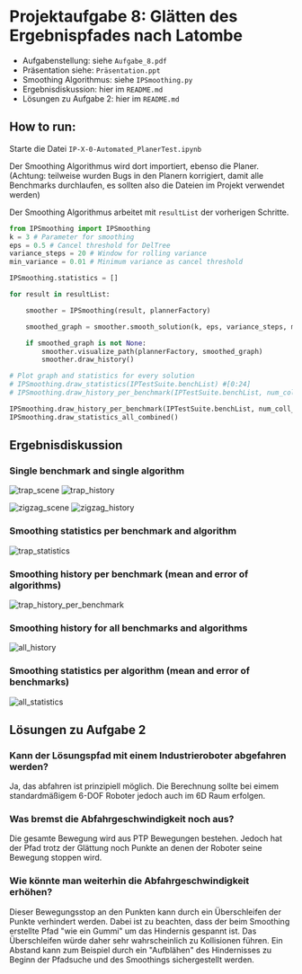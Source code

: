 # Projektaufgabe 8: Glätten des Ergebnispfades nach Latombe

- Aufgabenstellung: siehe `Aufgabe_8.pdf`
- Präsentation siehe: `Präsentation.ppt`
- Smoothing Algorithmus: siehe `IPSmoothing.py`
- Ergebnisdiskussion: hier im `README.md`
- Lösungen zu Aufgabe 2: hier im `README.md`

## How to run:

Starte die Datei `IP-X-0-Automated_PlanerTest.ipynb`

Der Smoothing Algorithmus wird dort importiert, ebenso die Planer. (Achtung: teilweise wurden Bugs in den Planern korrigiert, damit alle Benchmarks durchlaufen, es sollten also die Dateien im Projekt verwendet werden)

Der Smoothing Algorithmus arbeitet mit `resultList` der vorherigen Schritte.

```python
from IPSmoothing import IPSmoothing
k = 3 # Parameter for smoothing
eps = 0.5 # Cancel threshold for DelTree
variance_steps = 20 # Window for rolling variance
min_variance = 0.01 # Minimum variance as cancel threshold

IPSmoothing.statistics = []

for result in resultList:

    smoother = IPSmoothing(result, plannerFactory)

    smoothed_graph = smoother.smooth_solution(k, eps, variance_steps, min_variance)

    if smoothed_graph is not None:
        smoother.visualize_path(plannerFactory, smoothed_graph)
        smoother.draw_history()

# Plot graph and statistics for every solution
# IPSmoothing.draw_statistics(IPTestSuite.benchList) #[0:24]
# IPSmoothing.draw_history_per_benchmark(IPTestSuite.benchList, num_coll_checks = 200, combine_all = False)

IPSmoothing.draw_history_per_benchmark(IPTestSuite.benchList, num_coll_checks = 200, combine_all = True)
IPSmoothing.draw_statistics_all_combined()
```

## Ergebnisdiskussion

### Single benchmark and single algorithm

![trap_scene](./docs/trap_scene.png)
![trap_history](./docs/trap_history.png)

![zigzag_scene](./docs/zigzag_scene.png)
![zigzag_history](./docs/zigzag_history.png)

### Smoothing statistics per benchmark and algorithm

![trap_statistics](./docs/trap_statistics.png)

### Smoothing history per benchmark (mean and error of algorithms)

![trap_history_per_benchmark](./docs/trap_history_per_benchmark.png)

### Smoothing history for all benchmarks and algorithms

![all_history](./docs/all_history.png)

### Smoothing statistics per algorithm (mean and error of benchmarks)

![all_statistics](./docs/all_statistics.png)

## Lösungen zu Aufgabe 2
### Kann der Lösungspfad mit einem Industrieroboter abgefahren werden?
Ja, das abfahren ist prinzipiell möglich. Die Berechnung sollte bei eimem standardmäßigem 6-DOF Roboter jedoch auch im 6D Raum erfolgen. 
### Was bremst die Abfahrgeschwindigkeit noch aus?
Die gesamte Bewegung wird aus PTP Bewegungen bestehen. Jedoch hat der Pfad trotz der Glättung noch Punkte an denen der Roboter seine Bewegung stoppen wird.
### Wie könnte man weiterhin die Abfahrgeschwindigkeit erhöhen?
Dieser Bewegungsstop an den Punkten kann durch ein Überschleifen der Punkte verhindert werden. Dabei ist zu beachten, dass der beim Smoothing erstellte Pfad "wie ein Gummi" um das Hindernis gespannt ist. Das Überschleifen würde daher sehr wahrscheinlich zu Kollisionen führen. Ein Abstand kann zum Beispiel durch ein "Aufblähen" des Hindernisses zu Beginn der Pfadsuche und des Smoothings sichergestellt werden.
